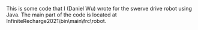 This is some code that I (Daniel Wu) wrote for the swerve drive robot using Java. The main part of the code is located at InfiniteRecharge2021\bin\main\frc\robot.
